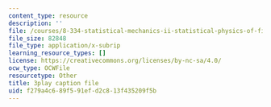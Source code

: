 ```yaml
---
content_type: resource
description: ''
file: /courses/8-334-statistical-mechanics-ii-statistical-physics-of-fields-spring-2014/f279a4c689f591efd2c813f435209f5b_00PK6cUCbnU.srt
file_size: 82848
file_type: application/x-subrip
learning_resource_types: []
license: https://creativecommons.org/licenses/by-nc-sa/4.0/
ocw_type: OCWFile
resourcetype: Other
title: 3play caption file
uid: f279a4c6-89f5-91ef-d2c8-13f435209f5b
---
```

